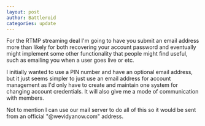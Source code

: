 ```yaml
---
layout: post
author: Battleroid
categories: update
---
```


For the RTMP streaming deal I'm going to have you submit an email address more than likely for both recovering your account password and eventually might implement some other functionality that people might find useful, such as emailing you when a user goes live or etc.

I initially wanted to use a PIN number and have an optional email address, but it just seems simpler to just use an email address for account management as I'd only have to create and maintain one system for changing account credentials. It will also give me a mode of communication with members. 

Not to mention I can use our mail server to do all of this so it would be sent from an official "@wevidyanow.com" address.
